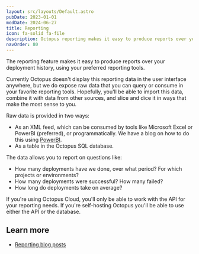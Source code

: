 ```yaml
---
layout: src/layouts/Default.astro
pubDate: 2023-01-01
modDate: 2024-06-27
title: Reporting
icon: fa-solid fa-file
description: Octopus reporting makes it easy to produce reports over your deployment history, using your preferred reporting tools.
navOrder: 80
---
```


The reporting feature makes it easy to produce reports over your deployment history, using your preferred reporting tools.

Currently Octopus doesn't display this reporting data in the user interface anywhere, but we do expose raw data that you can query or consume in your favorite reporting tools. Hopefully, you'll be able to import this data, combine it with data from other sources, and slice and dice it in ways that make the most sense to you.

Raw data is provided in two ways:

- As an XML feed, which can be consumed by tools like Microsoft Excel or PowerBI (preferred), or programmatically. We have a blog on how to do this using [PowerBI](https://octopus.com/blog/powerbi-report-for-octopus-deploy).
- As a table in the Octopus SQL database.

The data allows you to report on questions like:

- How many deployments have we done, over what period? For which projects or environments?
- How many deployments were successful? How many failed?
- How long do deployments take on average?

If you're using Octopus Cloud, you'll only be able to work with the API for your reporting needs. If you're self-hosting Octopus you'll be able to use either the API or the database.

## Learn more

- [Reporting blog posts](https://octopus.com/blog/tag/reporting/1)
